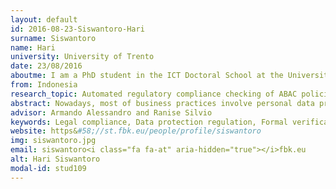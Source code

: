 ```yaml
---
layout: default 
id: 2016-08-23-Siswantoro-Hari
surname: Siswantoro
name: Hari
university: University of Trento
date: 23/08/2016
aboutme: I am a PhD student in the ICT Doctoral School at the University of Trento, Italy. I received my master’s degree in security and cryptology from Université Joseph Fourier, Grenoble, France. My research interests include security, data protection and legal compliance.
from: Indonesia
research_topic: Automated regulatory compliance checking of ABAC policies
abstract: Nowadays, most of business practices involve personal data processing of customers and employees. And personal data processing is strictly regulated by legislation to protect the rights of the personal data owner. Enforcing regulation into enterprise information system is a non-trivial task, and a misinterpretation can lead to sanctions. This research presents an automatic legal compliance verification method of attribute based access control (ABAC) against the EU Data Protection Directive (DPD) 95/46/EC. The rights, obligations and conditions for lawful personal data processing from the directive are extracted and mapped to a formal legal model. We use this model to check whether an enterprise access control policy complies or violates the regulation.
advisor: Armando Alessandro and Ranise Silvio
keywords: Legal compliance, Data protection regulation, Formal verification, Attribute based access control
website: https&#58;//st.fbk.eu/people/profile/siswantoro
img: siswantoro.jpg
email: siswantoro<i class="fa fa-at" aria-hidden="true"></i>fbk.eu
alt: Hari Siswantoro
modal-id: stud109
---
```

